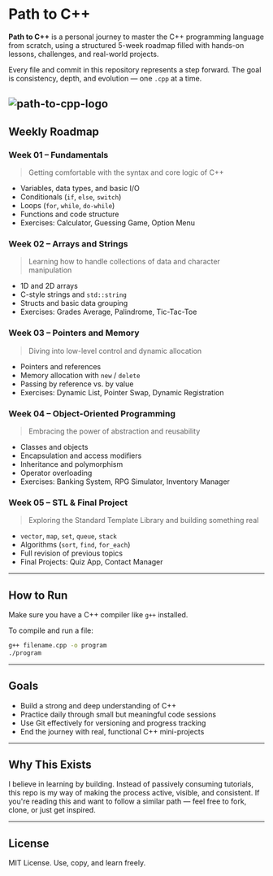 
# Path to C++

**Path to C++** is a personal journey to master the C++ programming language from scratch, using a structured 5-week roadmap filled with hands-on lessons, challenges, and real-world projects.

Every file and commit in this repository represents a step forward. The goal is consistency, depth, and evolution — one `.cpp` at a time.

![path-to-cpp-logo](https://i.imgur.com/XN3U63p.png)
---

## Weekly Roadmap

### Week 01 – Fundamentals
> Getting comfortable with the syntax and core logic of C++

- Variables, data types, and basic I/O
- Conditionals (`if`, `else`, `switch`)
- Loops (`for`, `while`, `do-while`)
- Functions and code structure
- Exercises: Calculator, Guessing Game, Option Menu

### Week 02 – Arrays and Strings
> Learning how to handle collections of data and character manipulation

- 1D and 2D arrays
- C-style strings and `std::string`
- Structs and basic data grouping
- Exercises: Grades Average, Palindrome, Tic-Tac-Toe

### Week 03 – Pointers and Memory
> Diving into low-level control and dynamic allocation

- Pointers and references
- Memory allocation with `new` / `delete`
- Passing by reference vs. by value
- Exercises: Dynamic List, Pointer Swap, Dynamic Registration

### Week 04 – Object-Oriented Programming
> Embracing the power of abstraction and reusability

- Classes and objects
- Encapsulation and access modifiers
- Inheritance and polymorphism
- Operator overloading
- Exercises: Banking System, RPG Simulator, Inventory Manager

### Week 05 – STL & Final Project
> Exploring the Standard Template Library and building something real

- `vector`, `map`, `set`, `queue`, `stack`
- Algorithms (`sort`, `find`, `for_each`)
- Full revision of previous topics
- Final Projects: Quiz App, Contact Manager

---

## How to Run

Make sure you have a C++ compiler like `g++` installed.

To compile and run a file:

```bash
g++ filename.cpp -o program
./program
```

---

## Goals

- Build a strong and deep understanding of C++
- Practice daily through small but meaningful code sessions
- Use Git effectively for versioning and progress tracking
- End the journey with real, functional C++ mini-projects

---

## Why This Exists

I believe in learning by building. Instead of passively consuming tutorials, this repo is my way of making the process active, visible, and consistent. If you're reading this and want to follow a similar path — feel free to fork, clone, or just get inspired.

---

## License

MIT License. Use, copy, and learn freely.


[def]: girl